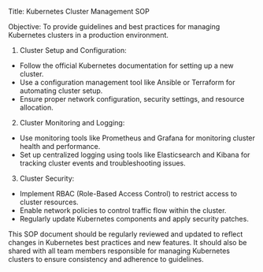 Title: Kubernetes Cluster Management SOP

Objective: To provide guidelines and best practices for managing Kubernetes clusters in a production environment.

1. Cluster Setup and Configuration:
- Follow the official Kubernetes documentation for setting up a new cluster.
- Use a configuration management tool like Ansible or Terraform for automating cluster setup.
- Ensure proper network configuration, security settings, and resource allocation.

2. Cluster Monitoring and Logging:
- Use monitoring tools like Prometheus and Grafana for monitoring cluster health and performance.
- Set up centralized logging using tools like Elasticsearch and Kibana for tracking cluster events and troubleshooting issues.

3. Cluster Security:
- Implement RBAC (Role-Based Access Control) to restrict access to cluster resources.
- Enable network policies to control traffic flow within the cluster.
- Regularly update Kubernetes components and apply security patches.

This SOP document should be regularly reviewed and updated to reflect changes in Kubernetes best practices and new features. It should also be shared with all team members responsible for managing Kubernetes clusters to ensure consistency and adherence to guidelines.
